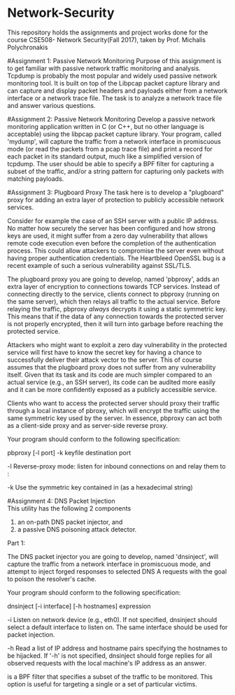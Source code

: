 # Network-Security
This repository holds the assignments and project works done for the course CSE508- Network Security(Fall 2017), taken by  Prof. Michalis Polychronakis 

#Assignment 1: Passive Network Monitoring
Purpose of this assignment is to get familiar with passive network traffic
monitoring and analysis. Tcpdump is probably the most popular and widely used
passive network monitoring tool. It is built on top of the Libpcap packet
capture library and can capture and display packet headers and payloads either
from a network interface or a network trace file. The task is to analyze
a network trace file and answer various questions.

#Assignment 2: Passive Network Monitoring
Develop a passive network monitoring application
written in C (or C++, but no other language is acceptable) using the libpcap
packet capture library. Your program, called 'mydump', will capture the
traffic from a network interface in promiscuous mode (or read the packets from
a pcap trace file) and print a record for each packet in its standard output,
much like a simplified version of tcpdump. The user should be able to specify
a BPF filter for capturing a subset of the traffic, and/or a string pattern
for capturing only packets with matching payloads.

#Assignment 3: Plugboard Proxy
The task here is to  develop a "plugboard" proxy for adding an extra
layer of protection to publicly accessible network services.

Consider for example the case of an SSH server with a public IP address. No
matter how securely the server has been configured and how strong keys are
used, it might suffer from a zero day vulnerability that allows remote code
execution even before the completion of the authentication process. This could
allow attackers to compromise the server even without having proper
authentication credentials. The Heartbleed OpenSSL bug is a recent example of
such a serious vulnerability against SSL/TLS.

The plugboard proxy you are going to develop, named 'pbproxy', adds an extra
layer of encryption to connections towards TCP services. Instead of connecting
directly to the service, clients connect to pbproxy (running on the same
server), which then relays all traffic to the actual service. Before relaying
the traffic, pbproxy *always* decrypts it using a static symmetric key. This
means that if the data of any connection towards the protected server is not
properly encrypted, then it will turn into garbage before reaching the
protected service.

Attackers who might want to exploit a zero day vulnerability in the protected
service will first have to know the secret key for having a chance to
successfully deliver their attack vector to the server. This of course assumes
that the plugboard proxy does not suffer from any vulnerability itself. Given
that its task and its code are much simpler compared to an actual service
(e.g., an SSH server), its code can be audited more easily and it can be more
confidently exposed as a publicly accessible service.

Clients who want to access the protected server should proxy their traffic
through a local instance of pbroxy, which will encrypt the traffic using the
same symmetric key used by the server. In essence, pbproxy can act both as
a client-side proxy and as server-side reverse proxy.

Your program should conform to the following specification:

pbproxy [-l port] -k keyfile destination port

  -l  Reverse-proxy mode: listen for inbound connections on <port> and relay
      them to <destination>:<port>

  -k  Use the symmetric key contained in <keyfile> (as a hexadecimal string)
  
  
#Assignment 4: DNS Packet Injection  
This utility has the following 2 components
1) an on-path DNS packet injector, and
2) a passive DNS poisoning attack detector.

Part 1:

The DNS packet injector you are going to develop, named 'dnsinject', will
capture the traffic from a network interface in promiscuous mode, and attempt
to inject forged responses to selected DNS A requests with the goal to poison
the resolver's cache.

Your program should conform to the following specification:

dnsinject [-i interface] [-h hostnames] expression

-i  Listen on network device <interface> (e.g., eth0). If not specified,
    dnsinject should select a default interface to listen on. The same
    interface should be used for packet injection.

-h  Read a list of IP address and hostname pairs specifying the hostnames to
    be hijacked. If '-h' is not specified, dnsinject should forge replies for
    all observed requests with the local machine's IP address as an answer.
    
<expression> is a BPF filter that specifies a subset of the traffic to be
monitored. This option is useful for targeting a single or a set of particular
victims.